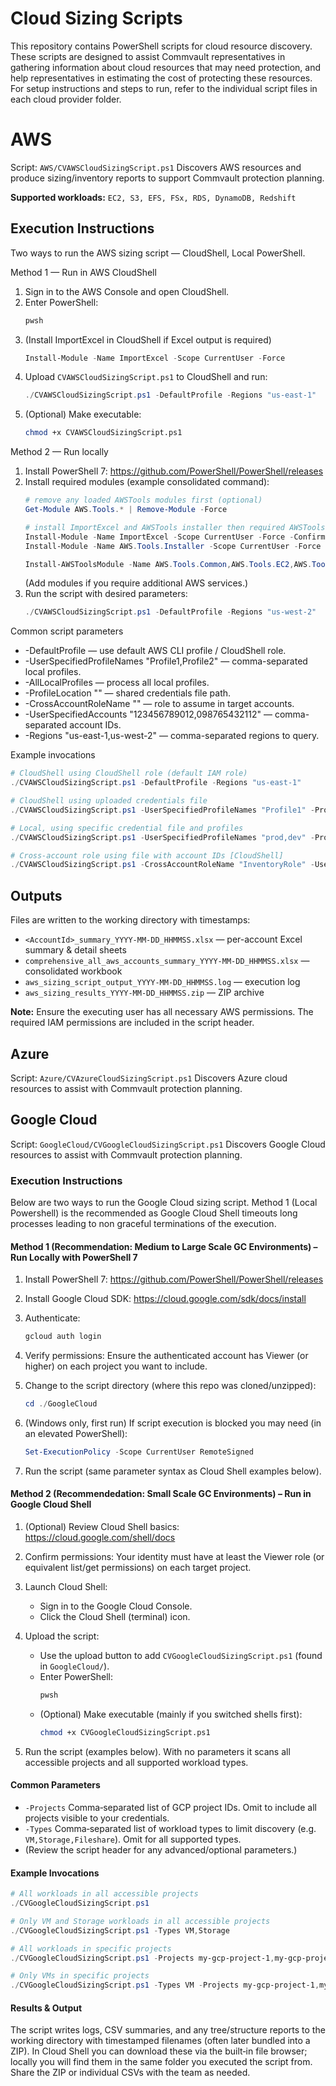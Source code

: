 # Cloud Sizing Scripts

This repository contains PowerShell scripts for cloud resource discovery. These scripts are designed to assist Commvault representatives in gathering information about cloud resources that may need protection, and help representatives in estimating the cost of protecting these resources. For setup instructions and steps to run, refer to the individual script files in each cloud provider folder.

# AWS 
Script: `AWS/CVAWSCloudSizingScript.ps1` Discovers AWS resources and produce sizing/inventory reports to support Commvault protection planning.

**Supported workloads:** `EC2, S3, EFS, FSx, RDS, DynamoDB, Redshift`

Execution Instructions
----------------------

Two ways to run the AWS sizing script — CloudShell, Local PowerShell.

Method 1 — Run in AWS CloudShell 
1. Sign in to the AWS Console and open CloudShell.
2. Enter PowerShell:
   ```powershell
   pwsh
   ```
3. (Install ImportExcel in CloudShell if Excel output is required)
   ```powershell
   Install-Module -Name ImportExcel -Scope CurrentUser -Force
   ```
4. Upload `CVAWSCloudSizingScript.ps1` to CloudShell and run:
   ```powershell
   ./CVAWSCloudSizingScript.ps1 -DefaultProfile -Regions "us-east-1"
   ```
5. (Optional) Make executable:
   ```bash
   chmod +x CVAWSCloudSizingScript.ps1
   ```

Method 2 — Run locally 
1. Install PowerShell 7:
   https://github.com/PowerShell/PowerShell/releases
3. Install required modules (example consolidated command):
   ```powershell
   # remove any loaded AWSTools modules first (optional)
   Get-Module AWS.Tools.* | Remove-Module -Force

   # install ImportExcel and AWSTools installer then required AWSTools modules
   Install-Module -Name ImportExcel -Scope CurrentUser -Force -Confirm:$false
   Install-Module -Name AWS.Tools.Installer -Scope CurrentUser -Force -Confirm:$false

   Install-AWSToolsModule -Name AWS.Tools.Common,AWS.Tools.EC2,AWS.Tools.S3,AWS.Tools.SecurityToken,AWS.Tools.IdentityManagement,AWS.Tools.CloudWatch,AWS.Tools.RDS,AWS.Tools.DynamoDBv2,AWS.Tools.Redshift,AWS.Tools.FSx,AWS.Tools.ElasticFileSystem -Scope CurrentUser -CleanUp -Force -Confirm:$false
   ```
   (Add modules if you require additional AWS services.)
4. Run the script with desired parameters:
   ```powershell
   ./CVAWSCloudSizingScript.ps1 -DefaultProfile -Regions "us-west-2"
   ```

Common script parameters
- -DefaultProfile — use default AWS CLI profile / CloudShell role.
- -UserSpecifiedProfileNames "Profile1,Profile2" — comma-separated local profiles.
- -AllLocalProfiles — process all local profiles.
- -ProfileLocation "<path>" — shared credentials file path.
- -CrossAccountRoleName "<RoleName>" — role to assume in target accounts.
- -UserSpecifiedAccounts "123456789012,098765432112" — comma-separated account IDs.
- -Regions "us-east-1,us-west-2" — comma-separated regions to query.

Example invocations
```powershell
# CloudShell using CloudShell role (default IAM role)
./CVAWSCloudSizingScript.ps1 -DefaultProfile -Regions "us-east-1"

# CloudShell using uploaded credentials file
./CVAWSCloudSizingScript.ps1 -UserSpecifiedProfileNames "Profile1" -ProfileLocation "./Creds.txt" -Regions "us-east-1"

# Local, using specific credential file and profiles
./CVAWSCloudSizingScript.ps1 -UserSpecifiedProfileNames "prod,dev" -ProfileLocation "./Creds.txt" -Regions "us-east-1,us-west-2"

# Cross-account role using file with account IDs [CloudShell]
./CVAWSCloudSizingScript.ps1 -CrossAccountRoleName "InventoryRole" -UserSpecifiedAccounts "123456789012" -Regions "us-east-1"
```

Outputs
-------
Files are written to the working directory with timestamps:
- `<AccountId>_summary_YYYY-MM-DD_HHMMSS.xlsx` — per-account Excel summary & detail sheets
- `comprehensive_all_aws_accounts_summary_YYYY-MM-DD_HHMMSS.xlsx` — consolidated workbook
- `aws_sizing_script_output_YYYY-MM-DD_HHMMSS.log` — execution log
- `aws_sizing_results_YYYY-MM-DD_HHMMSS.zip` — ZIP archive 

**Note:** Ensure the executing user has all necessary AWS permissions. The required IAM permissions are included in the script header.


## Azure
Script: `Azure/CVAzureCloudSizingScript.ps1`
Discovers Azure cloud resources to assist with Commvault protection planning.

## Google Cloud
Script: `GoogleCloud/CVGoogleCloudSizingScript.ps1`
Discovers Google Cloud resources to assist with Commvault protection planning.

### Execution Instructions

Below are two ways to run the Google Cloud sizing script. Method 1 (Local Powershell) is the recommended as Google Cloud Shell timeouts long processes leading to non graceful terminations of the execution.

#### Method 1 (Recommendation: **Medium to Large Scale GC Environments**) – Run Locally with PowerShell 7

1. Install PowerShell 7:
    https://github.com/PowerShell/PowerShell/releases

2. Install Google Cloud SDK:
    https://cloud.google.com/sdk/docs/install

3. Authenticate:
    ```powershell
    gcloud auth login
    ```

4. Verify permissions:
    Ensure the authenticated account has Viewer (or higher) on each project you want to include.

5. Change to the script directory (where this repo was cloned/unzipped):
    ```powershell
    cd ./GoogleCloud
    ```

6. (Windows only, first run) If script execution is blocked you may need (in an elevated PowerShell):
    ```powershell
    Set-ExecutionPolicy -Scope CurrentUser RemoteSigned
    ```

7. Run the script (same parameter syntax as Cloud Shell examples below).

#### Method 2 (Recommendedation: **Small Scale GC Environments**) – Run in Google Cloud Shell

1. (Optional) Review Cloud Shell basics:
    https://cloud.google.com/shell/docs

2. Confirm permissions:
    Your identity must have at least the Viewer role (or equivalent list/get permissions) on each target project.

3. Launch Cloud Shell:
    - Sign in to the Google Cloud Console.
    - Click the Cloud Shell (terminal) icon.

4. Upload the script:
    - Use the upload button to add `CVGoogleCloudSizingScript.ps1` (found in `GoogleCloud/`).
    - Enter PowerShell:
      ```bash
      pwsh
      ```
    - (Optional) Make executable (mainly if you switched shells first):
      ```bash
      chmod +x CVGoogleCloudSizingScript.ps1
      ```

5. Run the script (examples below). With no parameters it scans all accessible projects and all supported workload types.

#### Common Parameters
* `-Projects`  Comma‑separated list of GCP project IDs. Omit to include all projects visible to your credentials.
* `-Types`     Comma‑separated list of workload types to limit discovery (e.g. `VM,Storage,Fileshare`). Omit for all supported types.
* (Review the script header for any advanced/optional parameters.)

#### Example Invocations
```powershell
# All workloads in all accessible projects
./CVGoogleCloudSizingScript.ps1

# Only VM and Storage workloads in all accessible projects
./CVGoogleCloudSizingScript.ps1 -Types VM,Storage

# All workloads in specific projects
./CVGoogleCloudSizingScript.ps1 -Projects my-gcp-project-1,my-gcp-project-2

# Only VMs in specific projects
./CVGoogleCloudSizingScript.ps1 -Types VM -Projects my-gcp-project-1,my-gcp-project-2
```

#### Results & Output
The script writes logs, CSV summaries, and any tree/structure reports to the working directory with timestamped filenames (often later bundled into a ZIP). In Cloud Shell you can download these via the built‑in file browser; locally you will find them in the same folder you executed the script from. Share the ZIP or individual CSVs with the team as needed.

